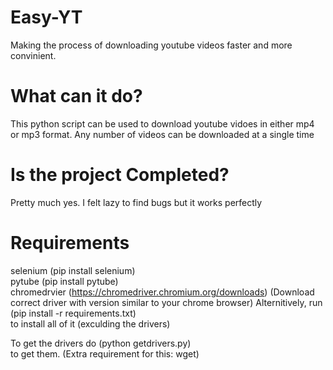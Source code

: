 # Easy-YT
Making the process of downloading youtube videos faster and more convinient.

# What can it do?
This python script can be used to download youtube vidoes in either mp4 or mp3 format.
Any number of videos can be downloaded at a single time

# Is the project Completed?
Pretty much yes. I felt lazy to find bugs but it works perfectly

# Requirements
selenium (pip install selenium)<br />
pytube (pip install pytube)<br />
chromedrvier (https://chromedriver.chromium.org/downloads) (Download correct driver with version similar to your chrome browser)
Alternitively, run (pip install -r requirements.txt)<br /> to install all of it (exculding the drivers)

To get the drivers do (python getdrivers.py)<br /> to get them. (Extra requirement for this: wget)
